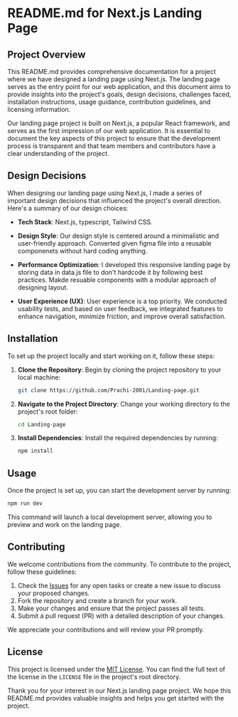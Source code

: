 # README.md for Next.js Landing Page

## Project Overview

This README.md provides comprehensive documentation for a project where we have designed a landing page using Next.js. The landing page serves as the entry point for our web application, and this document aims to provide insights into the project's goals, design decisions, challenges faced, installation instructions, usage guidance, contribution guidelines, and licensing information.

Our landing page project is built on Next.js, a popular React framework, and serves as the first impression of our web application. It is essential to document the key aspects of this project to ensure that the development process is transparent and that team members and contributors have a clear understanding of the project.

## Design Decisions

When designing our landing page using Next.js, I made a series of important design decisions that influenced the project's overall direction. Here's a summary of our design choices:

- **Tech Stack**: Next.js, typescript, Tailwind CSS.

- **Design Style**: Our design style is centered around a minimalistic and user-friendly approach. Converted given figma file into a reusable componenets without hard coding anything.

- **Performance Optimization**: I developed this responsive landing page by storing data in data.js file to don't hardcode it by following best practices. Makde resuable components with a modular approach of designing layout.

- **User Experience (UX)**: User experience is a top priority. We conducted usability tests, and based on user feedback, we integrated features to enhance navigation, minimize friction, and improve overall satisfaction.

## Installation

To set up the project locally and start working on it, follow these steps:

1. **Clone the Repository**: Begin by cloning the project repository to your local machine:

   ```bash
   git clone https://github.com/Prachi-2001/Landing-page.git
   ```

2. **Navigate to the Project Directory**: Change your working directory to the project's root folder:

   ```bash
   cd Landing-page
   ```

3. **Install Dependencies**: Install the required dependencies by running:

   ```bash
   npm install
   ```

## Usage

Once the project is set up, you can start the development server by running:

```bash
npm run dev
```

This command will launch a local development server, allowing you to preview and work on the landing page.

## Contributing

We welcome contributions from the community. To contribute to the project, follow these guidelines:

1. Check the [Issues](https://github.com/yourusername/your-landing-page/issues) for any open tasks or create a new issue to discuss your proposed changes.
2. Fork the repository and create a branch for your work.
3. Make your changes and ensure that the project passes all tests.
4. Submit a pull request (PR) with a detailed description of your changes.

We appreciate your contributions and will review your PR promptly.

## License

This project is licensed under the [MIT License](LICENSE). You can find the full text of the license in the `LICENSE` file in the project's root directory.

Thank you for your interest in our Next.js landing page project. We hope this README.md provides valuable insights and helps you get started with the project.
